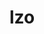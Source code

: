 ---
title: "lzo"
layout: cache
categories: [package, v0.18.1]
meta: {"versions": ["2.10"], "compilers": ["gcc@=7.3.1", "gcc@=7.5.0"], "oss": ["amzn2", "ubuntu18.04"], "platforms": ["linux"], "targets": ["aarch64", "graviton2", "x86_64", "x86_64_v3", "x86_64_v4"], "stacks": ["aws-isc", "aws-isc-aarch64", "data-vis-sdk", "e4s", "radiuss", "root"], "num_specs": 5, "num_specs_by_stack": {"radiuss": 1, "root": 5, "e4s": 1, "data-vis-sdk": 1, "aws-isc": 2, "aws-isc-aarch64": 2}}
spec_details: [{"hash": "ownfd6ngqsmqswrjkxiuqidz6qlj5u46", "compiler": "gcc@=7.5.0", "versions": ["2.10"], "os": "ubuntu18.04", "platform": "linux", "target": "x86_64", "variants": ["libs=shared,static"], "stacks": ["radiuss", "root", "e4s", "data-vis-sdk"], "size": "-", "tarball": "https://binaries.spack.io/v0.18.1/build_cache/linux-ubuntu18.04-x86_64/gcc-7.5.0/lzo-2.10/linux-ubuntu18.04-x86_64-gcc-7.5.0-lzo-2.10-ownfd6ngqsmqswrjkxiuqidz6qlj5u46.spack"}, {"hash": "pl27gjxg3mxdfau5x6ebcmdrfgv53hn7", "compiler": "gcc@=7.3.1", "versions": ["2.10"], "os": "amzn2", "platform": "linux", "target": "x86_64_v3", "variants": ["libs=shared,static"], "stacks": ["root", "aws-isc"], "size": "-", "tarball": "https://binaries.spack.io/v0.18.1/build_cache/linux-amzn2-x86_64_v3/gcc-7.3.1/lzo-2.10/linux-amzn2-x86_64_v3-gcc-7.3.1-lzo-2.10-pl27gjxg3mxdfau5x6ebcmdrfgv53hn7.spack"}, {"hash": "6tfvsbme3diwh7yejgyypyb27gqobvi3", "compiler": "gcc@=7.3.1", "versions": ["2.10"], "os": "amzn2", "platform": "linux", "target": "graviton2", "variants": ["libs=shared,static"], "stacks": ["root", "aws-isc-aarch64"], "size": "-", "tarball": "https://binaries.spack.io/v0.18.1/build_cache/linux-amzn2-graviton2/gcc-7.3.1/lzo-2.10/linux-amzn2-graviton2-gcc-7.3.1-lzo-2.10-6tfvsbme3diwh7yejgyypyb27gqobvi3.spack"}, {"hash": "sv6lr67h5dirscs5g5ky5smq5o3hul2u", "compiler": "gcc@=7.3.1", "versions": ["2.10"], "os": "amzn2", "platform": "linux", "target": "x86_64_v4", "variants": ["libs=shared,static"], "stacks": ["root", "aws-isc"], "size": "-", "tarball": "https://binaries.spack.io/v0.18.1/build_cache/linux-amzn2-x86_64_v4/gcc-7.3.1/lzo-2.10/linux-amzn2-x86_64_v4-gcc-7.3.1-lzo-2.10-sv6lr67h5dirscs5g5ky5smq5o3hul2u.spack"}, {"hash": "tmdvxkwqf6wgdeacs3vxoi45r23b5qfc", "compiler": "gcc@=7.3.1", "versions": ["2.10"], "os": "amzn2", "platform": "linux", "target": "aarch64", "variants": ["libs=shared,static"], "stacks": ["root", "aws-isc-aarch64"], "size": "-", "tarball": "https://binaries.spack.io/v0.18.1/build_cache/linux-amzn2-aarch64/gcc-7.3.1/lzo-2.10/linux-amzn2-aarch64-gcc-7.3.1-lzo-2.10-tmdvxkwqf6wgdeacs3vxoi45r23b5qfc.spack"}]
---